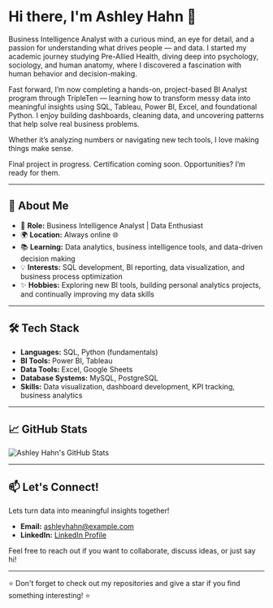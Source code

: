 # Hi there, I'm Ashley Hahn 👋
Business Intelligence Analyst with a curious mind, an eye for detail, and a passion for understanding what drives people — and data. I started my academic journey studying Pre-Allied Health, diving deep into psychology, sociology, and human anatomy, where I discovered a fascination with human behavior and decision-making.

Fast forward, I’m now completing a hands-on, project-based BI Analyst program through TripleTen — learning how to transform messy data into meaningful insights using SQL, Tableau, Power BI, Excel, and foundational Python. I enjoy building dashboards, cleaning data, and uncovering patterns that help solve real business problems.

Whether it’s analyzing numbers or navigating new tech tools, I love making things make sense.

Final project in progress. Certification coming soon. Opportunities? I’m ready for them.

---

## 🌟 About Me

- 🚀 **Role:** Business Intelligence Analyst | Data Enthusiast
- 🌍 **Location:** Always online 🌐
- 📚 **Learning:** Data analytics, business intelligence tools, and data-driven decision making
- 💡 **Interests:** SQL development, BI reporting, data visualization, and business process optimization
- ✨ **Hobbies:** Exploring new BI tools, building personal analytics projects, and continually improving my data skills

---

## 🛠️ Tech Stack

- **Languages:** SQL, Python (fundamentals)
- **BI Tools:** Power BI, Tableau
- **Data Tools:** Excel, Google Sheets
- **Database Systems:** MySQL, PostgreSQL
- **Skills:** Data visualization, dashboard development, KPI tracking, business analytics

---

## 📈 GitHub Stats

![Ashley Hahn's GitHub Stats](https://github-readme-stats.vercel.app/api?username=ashleyhahn-BIA&show_icons=true&hide=stars&count_private=true&theme=radical)

---

## 📫 Let's Connect!
Lets turn data into meaningful insights together!
- **Email:** [ashleyhahn@example.com](mailto:ashleyhahn@example.com)
- **LinkedIn:** [LinkedIn Profile](https://www.linkedin.com/in/ashley-hahn-bia/)

Feel free to reach out if you want to collaborate, discuss ideas, or just say hi!

---

⭐ Don't forget to check out my repositories and give a star if you find something interesting! ⭐
